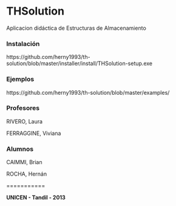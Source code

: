 THSolution
===========

Aplicacion didáctica de Estructuras de Almacenamiento

<h3>Instalación</h3>
https://github.com/herny1993/th-solution/blob/master/installer/install/THSolution-setup.exe

<h3>Ejemplos</h3>
https://github.com/herny1993/th-solution/blob/master/examples/

<h3>Profesores</h3>

RIVERO, Laura

FERRAGGINE, Viviana

<h3>Alumnos</h3>

CAIMMI, Brian

ROCHA, Hernán

===========

<b>UNICEN - Tandil - 2013</b>

